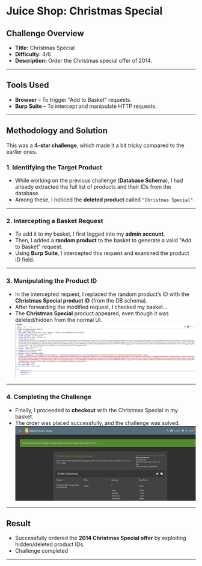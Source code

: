 # Juice Shop: Christmas Special  

## Challenge Overview  
- **Title:** Christmas Special  
- **Difficulty:** 4/6  
- **Description:** Order the Christmas special offer of 2014.  

---

## Tools Used  
- **Browser** – To trigger "Add to Basket" requests.  
- **Burp Suite** – To intercept and manipulate HTTP requests.  

---

## Methodology and Solution  

This was a **4-star challenge**, which made it a bit tricky compared to the earlier ones.  

### 1. Identifying the Target Product  
- While working on the previous challenge (**Database Schema**), I had already extracted the full list of products and their IDs from the database.  
- Among these, I noticed the **deleted product** called `"Christmas Special"`.  

---

### 2. Intercepting a Basket Request  
- To add it to my basket, I first logged into my **admin account**.  
- Then, I added a **random product** to the basket to generate a valid "Add to Basket" request.  
- Using **Burp Suite**, I intercepted this request and examined the product ID field.  

---

### 3. Manipulating the Product ID  
- In the intercepted request, I replaced the random product’s ID with the **Christmas Special product ID** (from the DB schema).  
- After forwarding the modified request, I checked my basket…  
- The **Christmas Special** product appeared, even though it was deleted/hidden from the normal UI.  
![Christemas SS](../.Images/christmas1.png)
---

### 4. Completing the Challenge  
- Finally, I proceeded to **checkout** with the Christmas Special in my basket.  
- The order was placed successfully, and the challenge was solved.   
![Christemas SS](../.Images/christmas2.png)
---

## Result  
- Successfully ordered the **2014 Christmas Special offer** by exploiting hidden/deleted product IDs.  
- Challenge completed  

---


